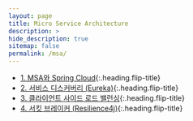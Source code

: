 ```yaml
---
layout: page
title: Micro Service Architecture
description: >
hide_description: true
sitemap: false
permalink: /msa/ 
---
```



* [1. MSA와 Spring Cloud]{:.heading.flip-title}
* [2. 서비스 디스커버리 (Eureka)]{:.heading.flip-title}
* [3. 클라이언트 사이드 로드 밸런싱]{:.heading.flip-title}
* [4. 서킷 브레이커 (Resilience4j)]{:.heading.flip-title}


[1. MSA와 Spring Cloud]: 1.md
[2. 서비스 디스커버리 (Eureka)]: 2.md
[3. 클라이언트 사이드 로드 밸런싱]: 3.md
[4. 서킷 브레이커 (Resilience4j)]: 4.md